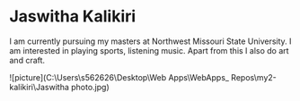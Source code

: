 # Jaswitha Kalikiri

I am currently pursuing my masters at Northwest Missouri State University. I am interested in playing sports, listening music. Apart from this I also do art and craft.<br>



![picture](C:\Users\s562626\Desktop\Web Apps\WebApps_ Repos\my2-kalikiri\Jaswitha photo.jpg)